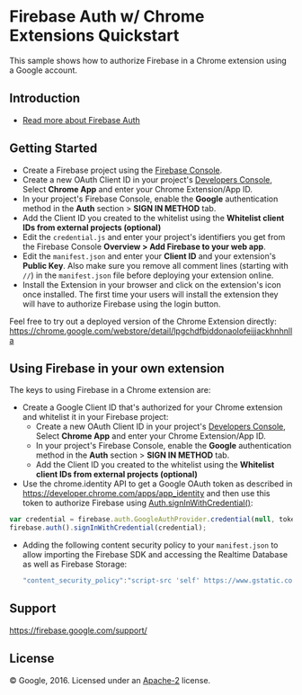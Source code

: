 Firebase Auth w/ Chrome Extensions Quickstart
=============================================

This sample shows how to authorize Firebase in a Chrome extension using a Google account.

Introduction
------------

- [Read more about Firebase Auth](https://firebase.google.com/docs/auth/)

Getting Started
---------------

- Create a Firebase project using the [Firebase Console](https://console.firebase.google.com).
- Create a new OAuth Client ID in your project's [Developers Console](https://console.developers.google.com/apis/credentials/oauthclient?project=_), Select **Chrome App** and enter your Chrome Extension/App ID.
- In your project's Firebase Console, enable the **Google** authentication method in the **Auth** section > **SIGN IN METHOD** tab.
- Add the Client ID you created to the whitelist using the **Whitelist client IDs from external projects (optional)**
- Edit the `credential.js` and enter your project's identifiers you get from the Firebase Console **Overview > Add Firebase to your web app**.
- Edit the `manifest.json` and enter your **Client ID** and your extension's **Public Key**. Also make sure you remove all comment lines (starting with `//`) in the `manifest.json` file before deploying your extension online.
- Install the Extension in your browser and click on the extension's icon once installed. The first time your users will install the extension they will have to authorize Firebase using the login button.

Feel free to try out a deployed version of the Chrome Extension directly: https://chrome.google.com/webstore/detail/lpgchdfbjddonaolofeijjackhnhnlla


Using Firebase in your own extension
------------------------------------

The keys to using Firebase in a Chrome extension are:
 - Create a Google Client ID that's authorized for your Chrome extension and whitelist it in your Firebase project:
   - Create a new OAuth Client ID in your project's [Developers Console](https://console.developers.google.com/apis/credentials/oauthclient?project=_), Select **Chrome App** and enter your Chrome Extension/App ID.
   - In your project's Firebase Console, enable the **Google** authentication method in the **Auth** section > **SIGN IN METHOD** tab.
   - Add the Client ID you created to the whitelist using the **Whitelist client IDs from external projects (optional)**
 - Use the chrome.identity API to get a Google OAuth token as described in https://developer.chrome.com/apps/app_identity and then use this token to authorize Firebase using [Auth.signInWithCredential()](https://firebase.google.com/docs/reference/js/firebase.auth.Auth#signInWithCredential):
 
 ```javascript
 var credential = firebase.auth.GoogleAuthProvider.credential(null, token);
 firebase.auth().signInWithCredential(credential);
 ```
 
 - Adding the following content security policy to your `manifest.json` to allow importing the Firebase SDK and accessing the Realtime Database as well as Firebase Storage:
   
   ```javascript
   "content_security_policy":"script-src 'self' https://www.gstatic.com/ https://*.firebaseio.com https://www.googleapis.com; object-src 'self'"
   ```



Support
-------

https://firebase.google.com/support/

License
-------

© Google, 2016. Licensed under an [Apache-2](../../LICENSE) license.
